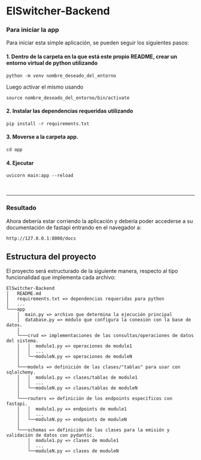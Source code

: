 # ElSwitcher-Backend

### Para iniciar la app

Para iniciar esta simple aplicación, se pueden seguir los siguientes pasos:

#### 1. Dentro de la carpeta en la que está este propio README, crear un entorno virtual de python utilizando 

```
python -m venv nombre_deseado_del_entorno
```

Luego activar el mismo usando

```
source nombre_deseado_del_entorno/bin/activate
```

#### 2. Instalar las dependencias requeridas utilizando

```
pip install -r requirements.txt
```

#### 3. Moverse a la carpeta app.

```
cd app
```


#### 4. Ejecutar

```
uvicorn main:app --reload
```

<br>

---
### Resultado

Ahora debería estar corriendo la aplicación y debería poder accederse a su documentación de fastapi entrando en el navegador a:
<br>

```
http://127.0.0.1:8000/docs
```

## Estructura del proyecto

El proyecto será estructurado de la siguiente manera, respecto al tipo funcionalidad que implementa cada archivo:

```
ElSwitcher-Backend
│   README.md
│   requirements.txt => dependencias requeridas para python
│   ...
└───app
    │  main.py => archivo que determina la ejecución principal
    │  database.py => módulo que configura la conexión con la base de datos.
    │
    └───crud => implementaciones de las consultas/operaciones de datos del sistema.
    │   │  module1.py => operaciones de module1
    │   │  ...
    │   └──moduleN.py => operaciones de moduleN
    │
    └───models => definición de las clases/"tablas" para usar con sqlalchemy.
    │   │  module1.py => clases/tablas de module1
    │   │  ...
    │   └──moduleN.py => clases/tablas de moduleN
    │
    └───routers => definición de los endpoints específicos con fastapi.
    │   │  module1.py => endpoints de module1
    │   │  ...
    │   └──moduleN.py => endpoints de moduleN
    │
    └───schemas => definición de las clases para la emisión y validación de datos con pydantic.
        │  module1.py => clases de module1
        │  ...
        └──moduleN.py => clases de moduleN
```
